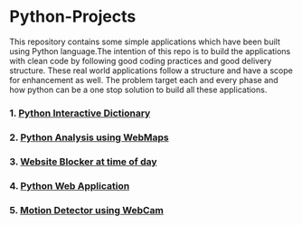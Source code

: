 # Python-Projects
This repository contains some simple applications which have been built using Python language.The intention of this repo is to build the applications with clean code by following good coding practices and good delivery structure. These real world applications follow a structure and have a scope for enhancement as well. The problem target each and every phase and how python can be a one stop solution to build all these applications.

### 1. [Python Interactive Dictionary](https://github.com/arvindv17/Python-Projects/tree/master/Python%20Interactive%20Dictionary)
### 2. [Python Analysis using WebMaps](https://github.com/arvindv17/Python-Projects/tree/master/Python%20Interactive%20Dictionary)
### 3. [Website Blocker at time of day](https://github.com/arvindv17/Python-Projects/tree/master/Website%20Blocker%20at%20time%20of%20day)
### 4. [Python Web Application](https://github.com/arvindv17/Python-Projects/tree/master/Python%20Web%20Application)
### 5. [Motion Detector using WebCam](https://github.com/arvindv17/Python-Projects/tree/master/Motion%20Detector%20using%20WebCam)


